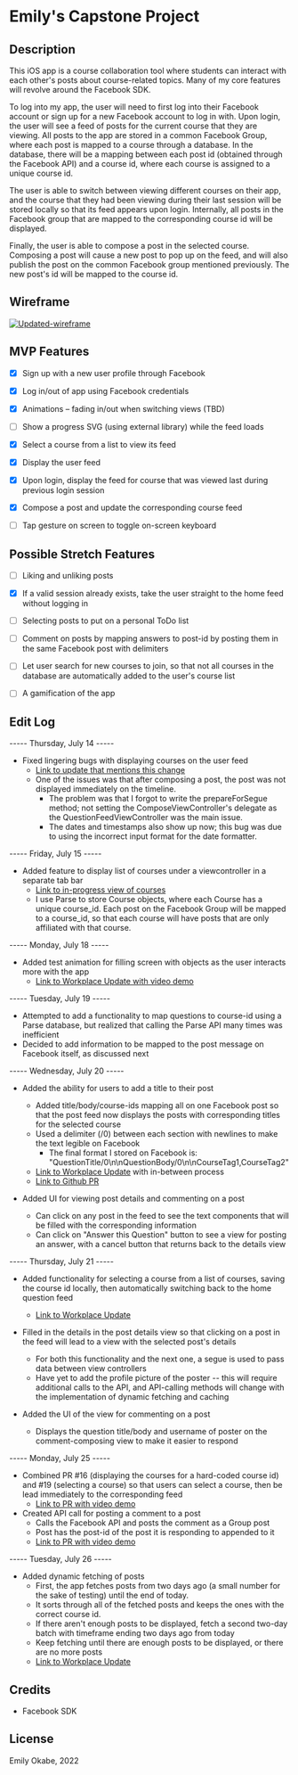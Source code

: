 # Emily's Capstone Project

## Description

This iOS app is a course collaboration tool where students can interact with each other's posts about course-related topics. Many of my core features will revolve around the Facebook SDK.

To log into my app, the user will need to first log into their Facebook account or sign up for a new Facebook account to log in with. Upon login, the user will see a feed of posts for the current course that they are viewing. All posts to the app are stored in a common Facebook Group, where each post is mapped to a course through a database. In the database, there will be a mapping between each post id (obtained through the Facebook API) and a course id, where each course is assigned to a unique course id.

The user is able to switch between viewing different courses on their app, and the course that they had been viewing during their last session will be stored locally so that its feed appears upon login. Internally, all posts in the Facebook group that are mapped to the corresponding course id will be displayed.

Finally, the user is able to compose a post in the selected course. Composing a post will cause a new post to pop up on the feed, and will also publish the post on the common Facebook group mentioned previously. The new post's id will be mapped to the course id.


## Wireframe

<a href="https://ibb.co/RzXBCf8"><img src="https://i.ibb.co/RzXBCf8/Updated-wireframe.jpg" alt="Updated-wireframe" border="0"></a>


## MVP Features
- [X] Sign up with a new user profile through Facebook
- [X] Log in/out of app using Facebook credentials 
- [X] Animations – fading in/out when switching views (TBD)
- [ ] Show a progress SVG (using external library) while the feed loads
- [X] Select a course from a list to view its feed
- [X] Display the user feed
- [X] Upon login, display the feed for course that was viewed last during previous login session
- [X] Compose a post and update the corresponding course feed
- [ ] Tap gesture on screen to toggle on-screen keyboard


## Possible Stretch Features
- [ ] Liking and unliking posts
- [X] If a valid session already exists, take the user straight to the home feed without logging in
- [ ] Selecting posts to put on a personal ToDo list
- [ ] Comment on posts by mapping answers to post-id by posting them in the same Facebook post with delimiters
- [ ] Let user search for new courses to join, so that not all courses in the database are automatically added to the user's course list
- [ ] A gamification of the app


## Edit Log

----- Thursday, July 14 -----
- Fixed lingering bugs with displaying courses on the user feed
    - [Link to update that mentions this change](https://fb.workplace.com/permalink.php?story_fbid=pfbid0TjSPX2d2mPZRrf3LxtMgoJYzJyWQ2cM2YprRs4xQtpYt4sjwC9NqNzXpM2otWzW3l&id=100081792760931)
    - One of the issues was that after composing a post, the post was not displayed immediately on the timeline.
        - The problem was that I forgot to write the prepareForSegue method; not setting the ComposeViewController's delegate as the QuestionFeedViewController was the main issue.
        - The dates and timestamps also show up now; this bug was due to using the incorrect input format for the date formatter.


----- Friday, July 15 -----
- Added feature to display list of courses under a viewcontroller in a separate tab bar
    - [Link to in-progress view of courses](https://fb.workplace.com/permalink.php?story_fbid=pfbid0TjSPX2d2mPZRrf3LxtMgoJYzJyWQ2cM2YprRs4xQtpYt4sjwC9NqNzXpM2otWzW3l&id=100081792760931)
    - I use Parse to store Course objects, where each Course has a unique course_id. Each post on the Facebook Group will be mapped to a course_id, so that each course will have posts that are only affiliated with that course.


----- Monday, July 18 -----
- Added test animation for filling screen with objects as the user interacts more with the app
    - [Link to Workplace Update with video demo](https://fb.workplace.com/permalink.php?story_fbid=pfbid02iB5YAGYFw1f9ZFE7mVKYgErcukmVHnrwXaQh5NAKPKuwztdTH84BJ7XyAZJBF59jl&id=100081792760931)
    

----- Tuesday, July 19 -----
- Attempted to add a functionality to map questions to course-id using a Parse database, but realized that calling the Parse API many times was inefficient
- Decided to add information to be mapped to the post message on Facebook itself, as discussed next

    
----- Wednesday, July 20 -----
- Added the ability for users to add a title to their post
    - Added title/body/course-ids mapping all on one Facebook post so that the post feed now displays the posts with corresponding titles for the selected course
    - Used a delimiter (/0) between each section with newlines to make the text legible on Facebook
        - The final format I stored on Facebook is: "QuestionTitle/0\n\nQuestionBody/0\n\nCourseTag1,CourseTag2"
    - [Link to Workplace Update](https://fb.workplace.com/permalink.php?story_fbid=pfbid0HJXP2vRaD1isWBe84RutPajWnpHs2r7ai4Lch689wqdBVq2AHsNmaTnba3u3a2efl&id=100081792760931) with in-between process
    - [Link to Github PR](https://github.com/emokabe/CapstoneProject/pull/16)
    
- Added UI for viewing post details and commenting on a post
    - Can click on any post in the feed to see the text components that will be filled with the corresponding information
    - Can click on "Answer this Question" button to see a view for posting an answer, with a cancel button that returns back to the details view
    
    
----- Thursday, July 21 -----
- Added functionality for selecting a course from a list of courses, saving the course id locally, then automatically switching back to the home question feed
    - [Link to Workplace Update](https://fb.workplace.com/permalink.php?story_fbid=pfbid0BjGGEjKykavLmzrngb1exZiawXHuMGdJ54iWaoRaKsCGF3Vajq7UHPkY7RM4fvm2l&id=100081792760931)
    
- Filled in the details in the post details view so that clicking on a post in the feed will lead to a view with the selected post's details
    - For both this functionality and the next one, a segue is used to pass data between view controllers
    - Have yet to add the profile picture of the poster -- this will require additional calls to the API, and API-calling methods will change with the implementation of dynamic fetching and caching
- Added the UI of the view for commenting on a post
    - Displays the question title/body and username of poster on the comment-composing view to make it easier to respond
    
    
----- Monday, July 25 -----
- Combined PR #16 (displaying the courses for a hard-coded course id) and #19 (selecting a course) so that users can select a course, then be lead immediately to the corresponding feed
    - [Link to PR with video demo](https://github.com/emokabe/CapstoneProject/pull/21)
- Created API call for posting a comment to a post
    - Calls the Facebook API and posts the comment as a Group post
    - Post has the post-id of the post it is responding to appended to it
    - [Link to PR with video demo](https://github.com/emokabe/CapstoneProject/pull/22)


----- Tuesday, July 26 -----
- Added dynamic fetching of posts
    - First, the app fetches posts from two days ago (a small number for the sake of testing) until the end of today.
    - It sorts through all of the fetched posts and keeps the ones with the correct course id.
    - If there aren't enough posts to be displayed, fetch a second two-day batch with timeframe ending two days ago from today
    - Keep fetching until there are enough posts to be displayed, or there are no more posts
    - [Link to Workplace Update](https://fb.workplace.com/permalink.php?story_fbid=pfbid02oREVd3sbqPLdoQPDTSp462qyRsLGFRxmj8JqDhbt69sb95uKCiA9LoT8wDZzWcyyl&id=100081792760931)

 
## Credits

- Facebook SDK


## License

Emily Okabe, 2022
